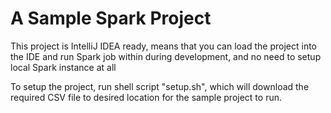 # A Sample Spark Project

This project is IntelliJ IDEA ready, means that you can load the project into the IDE 
and run Spark job within during development, and no need to setup local Spark instance at all

To setup the project, run shell script "setup.sh", which will download the required CSV file 
to desired location for the sample project to run.
